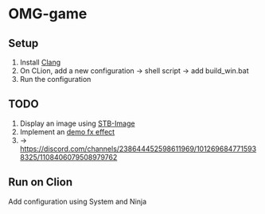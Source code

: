 # OMG-game

## Setup

1. Install [Clang](https://github.com/llvm/llvm-project/releases/download/llvmorg-16.0.0/LLVM-16.0.0-win64.exe)
2. On CLion, add a new configuration -> shell script -> add build_win.bat
3. Run the configuration

## TODO

1. Display an image using [STB-Image](https://github.com/nothings/stb/blob/master/stb_image.h)
2. Implement an [demo fx effect](https://seancode.com/demofx/)
3. -> https://discord.com/channels/238644452598611969/1012696847715938325/1108406079508979762

## Run on Clion

Add configuration using System and Ninja